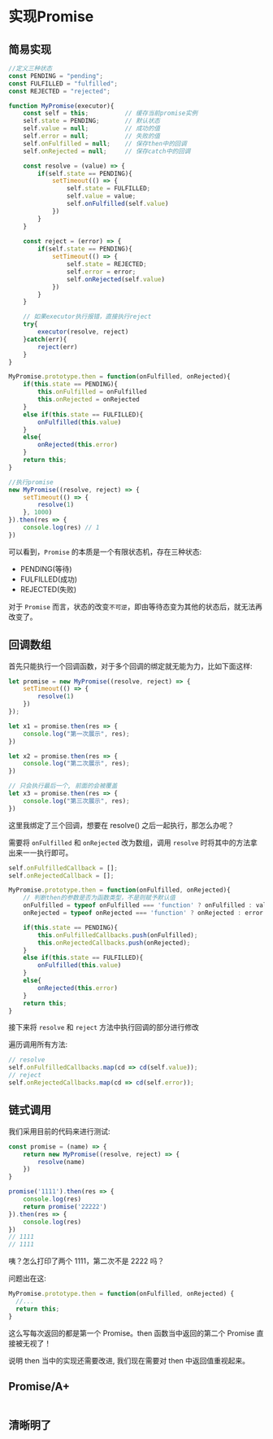 # 实现Promise

## 简易实现

```js
//定义三种状态
const PENDING = "pending";
const FULFILLED = "fulfilled";
const REJECTED = "rejected";

function MyPromise(executor){
    const self = this;          // 缓存当前promise实例
    self.state = PENDING;       // 默认状态
    self.value = null;          // 成功的值
    self.error = null;          // 失败的值
    self.onFulfilled = null;    // 保存then中的回调
    self.onRejected = null;     // 保存catch中的回调

    const resolve = (value) => {
        if(self.state == PENDING){
            setTimeout(() => {
                self.state = FULFILLED;
                self.value = value;
                self.onFulfilled(self.value)
            })
        }
    }
    
    const reject = (error) => {
        if(self.state == PENDING){
            setTimeout(() => {
                self.state = REJECTED;
                self.error = error;
                self.onRejected(self.value)
            })
        }
    }

    // 如果executor执行报错，直接执行reject
    try{
        executor(resolve, reject)
    }catch(err){
        reject(err)
    }
}

MyPromise.prototype.then = function(onFulfilled, onRejected){
    if(this.state == PENDING){
        this.onFulfilled = onFulfilled
        this.onRejected = onRejected
    }
    else if(this.state == FULFILLED){
        onFulfilled(this.value)
    }
    else{
        onRejected(this.error)
    }
    return this;
}

//执行promise
new MyPromise((resolve, reject) => {
    setTimeout(() => {
        resolve(1)
    }, 1000)
}).then(res => {
    console.log(res) // 1
})
```

可以看到，`Promise` 的本质是一个有限状态机，存在三种状态:

- PENDING(等待)
- FULFILLED(成功)
- REJECTED(失败)

对于 `Promise` 而言，状态的改变`不可逆`，即由等待态变为其他的状态后，就无法再改变了。

## 回调数组

首先只能执行一个回调函数，对于多个回调的绑定就无能为力，比如下面这样:

```js
let promise = new MyPromise((resolve, reject) => {
    setTimeout(() => {
        resolve(1)
    })
});

let x1 = promise.then(res => {
    console.log("第一次展示", res);    
})

let x2 = promise.then(res => {
    console.log("第二次展示", res);    
})

// 只会执行最后一个, 前面的会被覆盖
let x3 = promise.then(res => {
    console.log("第三次展示", res);    
})
```

这里我绑定了三个回调，想要在 resolve() 之后一起执行，那怎么办呢？

需要将 `onFulfilled` 和 `onRejected` 改为数组，调用 `resolve` 时将其中的方法拿出来一一执行即可。

```js
self.onFulfilledCallback = [];
self.onRejectedCallback = [];
```
```js
MyPromise.prototype.then = function(onFulfilled, onRejected){
    // 判断then的参数是否为函数类型，不是则赋予默认值
    onFulfilled = typeof onFulfilled === 'function' ? onFulfilled : value => value
    onRejected = typeof onRejected === 'function' ? onRejected : error => { throw error }

    if(this.state == PENDING){
        this.onFulfilledCallbacks.push(onFulfilled);
        this.onRejectedCallbacks.push(onRejected);
    }
    else if(this.state == FULFILLED){
        onFulfilled(this.value)
    }
    else{
        onRejected(this.error)
    }
    return this;
}
```

接下来将 `resolve` 和 `reject` 方法中执行回调的部分进行修改

遍历调用所有方法:

```js
// resolve
self.onFulfilledCallbacks.map(cd => cd(self.value));
// reject
self.onRejectedCallbacks.map(cd => cd(self.error));
```

## 链式调用

我们采用目前的代码来进行测试:

```js
const promise = (name) => {
    return new MyPromise((resolve, reject) => {
        resolve(name)
    })
}

promise('1111').then(res => {
    console.log(res)
    return promise('22222')
}).then(res => {
    console.log(res)
})
// 1111
// 1111
```

咦？怎么打印了两个 1111，第二次不是 2222 吗？

问题出在这:

```js
MyPromise.prototype.then = function(onFulfilled, onRejected) {
  //...
  return this;
}
```

这么写每次返回的都是第一个 Promise。then 函数当中返回的第二个 Promise 直接被无视了！

说明 then 当中的实现还需要改进, 我们现在需要对 then 中返回值重视起来。



## Promise/A+

```js


```

## 清晰明了


